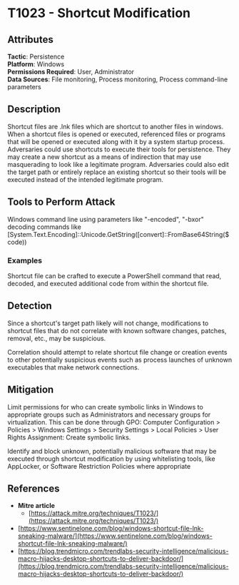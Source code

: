 # T1023 - Shortcut Modification

## Attributes

**Tactic**: Persistence  
**Platform**: Windows  
**Permissions Required**: User, Administrator  
**Data Sources**: File monitoring, Process monitoring, Process command-line parameters

## Description

Shortcut files are .lnk files which are shortcut to another files in windows. When a shortcut files is opened or executed, referenced files or programs that will be opened or executed along with it by a system startup process. Adversaries could use shortcuts to execute their tools for persistence. They may create a new shortcut as a means of indirection that may use masquerading to look like a legitimate program. Adversaries could also edit the target path or entirely replace an existing shortcut so their tools will be executed instead of the intended legitimate program.

## Tools to Perform Attack

Windows command line using parameters like "-encoded", "-bxor" decoding commands like [System.Text.Encoding]::Unicode.GetString([convert]::FromBase64String($code))

### Examples

Shortcut file can be crafted to execute a PowerShell command that read, decoded, and executed additional code from within the shortcut file.

## Detection

Since a shortcut's target path likely will not change, modifications to shortcut files that do not correlate with known software changes, patches, removal, etc., may be suspicious.

Correlation should attempt to relate shortcut file change or creation events to other potentially suspicious events such as process launches of unknown executables that make network connections.

## Mitigation

Limit permissions for who can create symbolic links in Windows to appropriate groups such as Administrators and necessary groups for virtualization. This can be done through GPO: Computer Configuration > Policies > Windows Settings > Security Settings > Local Policies > User Rights Assignment: Create symbolic links.

Identify and block unknown, potentially malicious software that may be executed through shortcut modification by using whitelisting tools, like AppLocker, or Software Restriction Policies where appropriate

## References

- **Mitre article**
  - [https://attack.mitre.org/techniques/T1023/](https://attack.mitre.org/techniques/T1023/)
- [https://www.sentinelone.com/blog/windows-shortcut-file-lnk-sneaking-malware/](https://www.sentinelone.com/blog/windows-shortcut-file-lnk-sneaking-malware/)  
- [https://blog.trendmicro.com/trendlabs-security-intelligence/malicious-macro-hijacks-desktop-shortcuts-to-deliver-backdoor/](https://blog.trendmicro.com/trendlabs-security-intelligence/malicious-macro-hijacks-desktop-shortcuts-to-deliver-backdoor/)

